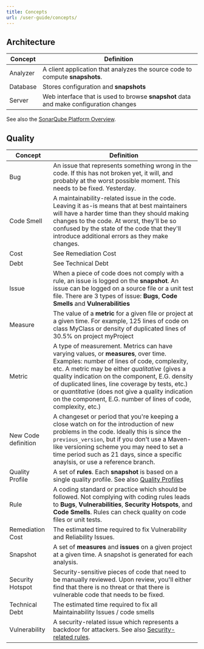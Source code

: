 ```yaml
---
title: Concepts
url: /user-guide/concepts/
---
```



<!-- sonarqube -->
## Architecture
| Concept  | Definition                                                                            |
| -------- | ------------------------------------------------------------------------------------- |
| Analyzer | A client application that analyzes the source code to compute **snapshots**.          |
| Database | Stores configuration and **snapshots**                                                |
| Server   | Web interface that is used to browse **snapshot** data and make configuration changes | 

See also the [SonarQube Platform Overview](/architecture/architecture-integration/).
<!-- /sonarqube -->

## Quality
| Concept                    | Definition                                                                                                                                                                                                                                                                                                                                                                                                         |
| -------------------------- | ------------------------------------------------------------------------------------------------------------------------------------------------------------------------------------------------------------------------------------------------------------------------------------------------------------------------------------------------------------------------------------------------------------------ |
| Bug                        | An issue that represents something wrong in the code. If this has not broken yet, it will, and probably at the worst possible moment. This needs to be fixed. Yesterday.                                                                                                                                                                                                                                           |
| Code Smell                 | A maintainability-related issue in the code. Leaving it as-is means that at best maintainers will have a harder time than they should making changes to the code. At worst, they'll be so confused by the state of the code that they'll introduce additional errors as they make changes.                                                                                                                         |
| Cost                       | See Remediation Cost                                                                                                                                                                                                                                                                                                                                                                                               |
| Debt                       | See Technical Debt                                                                                                                                                                                                                                                                                                                                                                                                 |
| Issue                      | When a piece of code does not comply with a rule, an issue is logged on the **snapshot**. An issue can be logged on a source file or a unit test file. There are 3 types of issue: **Bugs**, **Code Smells** and **Vulnerabilities**                                                                                                                                                                    |
| Measure                    | The value of a **metric** for a given file or project at a given time. For example, 125 lines of code on class MyClass or density of duplicated lines of 30.5% on project myProject                                                                                                                                                                                                                                  |
| Metric                     | A type of measurement. Metrics can have varying values, or **measures**, over time. Examples: number of lines of code, complexity, etc. A metric may be either _qualitative_ (gives a quality indication on the component, E.G. density of duplicated lines, line coverage by tests, etc.) or _quantitative_ (does not give a quality indication on the component, E.G. number of lines of code, complexity, etc.) |
| New Code definition                | A changeset or period that you're keeping a close watch on for the introduction of new problems in the code. Ideally this is since the `previous_version`, but if you don't use a Maven-like versioning scheme you may need to set a time period such as 21 days, since a specific anaylsis, or use a reference branch.                                                                                                            |
| Quality Profile            | A set of **rules**. Each **snapshot** is based on a single quality profile. See also [Quality Profiles](/instance-administration/quality-profiles/)                                                                                                                                                                                                                                                         | 
| Rule                | A coding standard or practice which should be followed. Not complying with coding rules leads to **Bugs**, **Vulnerabilities**, **Security Hotspots**, and **Code Smells**. Rules can check quality on code files or unit tests.                                                                                                                                                                                                                                 |
| Remediation Cost           | The estimated time required to fix Vulnerability and Reliability Issues.                                                                                                                                                                                                                                                                                                                                           |
| Snapshot                   | A set of **measures** and **issues** on a given project at a given time. A snapshot is generated for each analysis.                                                                                                                                                                                                                                                                                          |
| Security Hotspot           | Security-sensitive pieces of code that need to be manually reviewed. Upon review, you'll either find that there is no threat or that there is vulnerable code that needs to be fixed.                                                                                               |
| Technical Debt             | The estimated time required to fix all Maintainability Issues / code smells                                                                                                                                                                                                                                                                                                                                        |
| Vulnerability              | A security-related issue which represents a backdoor for attackers. See also [Security-related rules](/user-guide/security-rules/).                                                                                                                                                                                                                                                                                |
